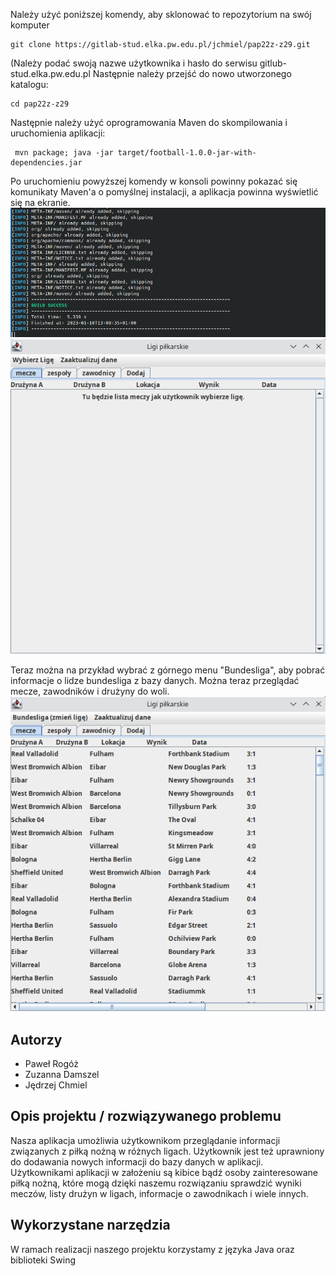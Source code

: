 Należy użyć poniższej komendy, aby sklonować to repozytorium na swój komputer

    git clone https://gitlab-stud.elka.pw.edu.pl/jchmiel/pap22z-z29.git
(Należy podać swoją nazwe użytkownika i hasło do serwisu gitlub-stud.elka.pw.edu.pl
Następnie należy przejść do nowo utworzonego katalogu:

    cd pap22z-z29
Następnie należy użyć oprogramowania Maven do skompilowania i uruchomienia aplikacji:

     mvn package; java -jar target/football-1.0.0-jar-with-dependencies.jar

Po uruchomieniu powyższej komendy w konsoli powinny pokazać się komunikaty Maven'a o pomyślnej instalacji, a aplikacja powinna wyświetlić się na ekranie.
![enter image description here](img/maven_build_success.png)
![enter image description here](img/maven_run.png)

Teraz można na przykład wybrać z górnego menu "Bundesliga", aby pobrać informacje o lidze bundesliga z bazy danych. Można teraz przeglądać mecze, zawodników i drużyny do woli.
![enter image description here](img/bundesliga.png)

## Autorzy
 - Paweł Rogóż
 - Zuzanna Damszel
 - Jędrzej Chmiel
## Opis projektu / rozwiązywanego problemu
Nasza aplikacja umożliwia użytkownikom przeglądanie informacji związanych z piłką nożną w różnych ligach. Użytkownik jest też uprawniony do dodawania nowych informacji do bazy danych w aplikacji. Użytkownikami aplikacji w założeniu są kibice bądź osoby zainteresowane piłką nożną, które mogą dzięki naszemu rozwiązaniu sprawdzić wyniki meczów, listy drużyn w ligach, informacje o zawodnikach i wiele innych.
## Wykorzystane narzędzia
W ramach realizacji naszego projektu korzystamy z języka Java oraz biblioteki Swing
